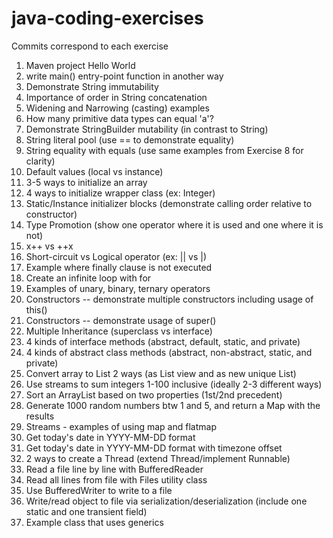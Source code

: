 # java-coding-exercises

Commits correspond to each exercise

1. Maven project Hello World
2. write main() entry-point function in another way
3. Demonstrate String immutability
4. Importance of order in String concatenation
5. Widening and Narrowing (casting) examples
6. How many primitive data types can equal 'a'?
7. Demonstrate StringBuilder mutability (in contrast to String)
8. String literal pool (use == to demonstrate equality)
9. String equality with equals (use same examples from Exercise 8 for clarity)
10. Default values (local vs instance)
11. 3-5 ways to initialize an array
12. 4 ways to initialize wrapper class (ex: Integer)
13. Static/Instance initializer blocks (demonstrate calling order relative to constructor)
14. Type Promotion (show one operator where it is used and one where it is not)
15. x++ vs ++x
16. Short-circuit vs Logical operator (ex: || vs |)
17. Example where finally clause is not executed
18. Create an infinite loop with for
19. Examples of unary, binary, ternary operators
20. Constructors -- demonstrate multiple constructors including usage of this()
21. Constructors -- demonstrate usage of super()
22. Multiple Inheritance (superclass vs interface)
23. 4 kinds of interface methods (abstract, default, static, and private)
24. 4 kinds of abstract class methods (abstract, non-abstract, static, and private)
25. Convert array to List 2 ways (as List view and as new unique List)
26. Use streams to sum integers 1-100 inclusive (ideally 2-3 different ways)
27. Sort an ArrayList based on two properties (1st/2nd precedent)
28. Generate 1000 random numbers btw 1 and 5, and return a Map with the results
29. Streams - examples of using map and flatmap
30. Get today's date in YYYY-MM-DD format
31. Get today's date in YYYY-MM-DD format with timezone offset
32. 2 ways to create a Thread (extend Thread/implement Runnable)
33. Read a file line by line with BufferedReader
34. Read all lines from file with Files utility class
35. Use BufferedWriter to write to a file
36. Write/read object to file via serialization/deserialization (include one static and one transient field)
37. Example class that uses generics